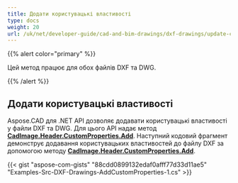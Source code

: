 ```yaml
---
title: Додати користувацькі властивості
type: docs
weight: 20
url: /uk/net/developer-guide/cad-and-bim-drawings/dxf-drawings/update-custom-properties/
---
```


{{% alert color="primary" %}}

Цей метод працює для обох файлів DXF та DWG.

{{% /alert %}}

## Додати користувацькі властивості

Aspose.CAD для .NET API дозволяє додавати користувацькі властивості у файли DXF та DWG. Для цього API надає метод [**CadImage.Header.CustomProperties.Add**](https://reference.aspose.com/cad/net/aspose.cad.fileformats.cad.cadobjects/cadheader/properties/customproperties).
Наступний кодовий фрагмент демонструє додавання користувацьких властивостей до файлу DXF за допомогою методу [**CadImage.Header.CustomProperties.Add**](https://reference.aspose.com/cad/net/aspose.cad.fileformats.cad.cadobjects/cadheader/properties/customproperties).

{{< gist "aspose-com-gists" "88cdd0899132edaf0afff77d33d11ae5" "Examples-Src-DXF-Drawings-AddCustomProperties-1.cs" >}}
